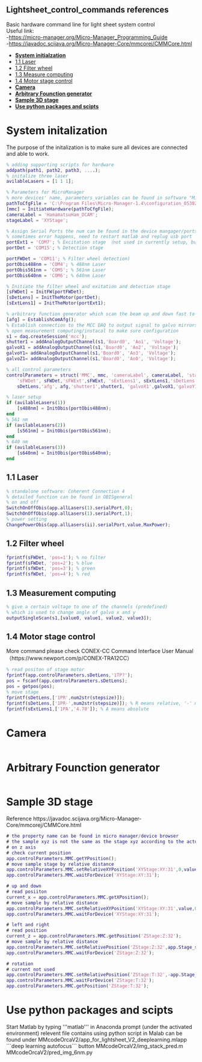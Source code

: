 ## Lightsheet_control_commands references
Basic hardware command line for light sheet system control   
Useful link:  
-https://micro-manager.org/Micro-Manager_Programming_Guide  
-https://javadoc.scijava.org/Micro-Manager-Core/mmcorej/CMMCore.html
* [**System initialzation**](#1)
 * [1.1 Laser](#1.1)
 * [1.2 Filter wheel](#1.2)
 * [1.3 Measure computing](#1.3)
 * [1.4 Motor stage control](#1.4)
* [**Camera**](#2)
* [**Arbitrary Founction generator**](#3)
* [**Sample 3D stage**](#4)
* [**Use python packages and scipts**](#5)

  
<h1 id='1'>System initalization</h1>  
The purpose of the initalization is to make sure all devices are connected and able to work.

```Matlab
% adding supporting scripts for hardware
addpath(path1, path2, path3, ....);
% initalize three laser
avilableLasers = [1 1 1];

% Parameters for MicroManager
% more devices' name, parameters_variables can be found in software "Micro-Manager-1.4" under tools/device property browser
pathToCfgFile = 'C:\Program Files\Micro-Manager-1.4\configuration_05302019.cfg';
[mmc] = InitiateHardware(pathToCfgFile); 
cameraLabel = 'HamamatsuHam_DCAM';
stageLabel = 'XYStage';

% Assign Serial Ports the num can be found in the device mangager/ports
% sometimes error happens, need to restart matlab and replug usb port
portExt1 = 'COM7'; % Excitation stage （not used in currently setup, but can be added in need）
portDet = 'COM15'; % Detection stage

portFWDet = 'COM11'; % Filter wheel detection)
portObis488nm = 'COM4'; % 488nm Laser
portObis561nm = 'COM5'; % 561nm Laser
portObis640nm = 'COM6'; % 640nm Laser

% Initiate the filter wheel and exitation and detection stage
[sFWDet] = InitFW(portFWDet);
[sDetLens] = InitTheMotor(portDet); 
[sExtLens1] = InitTheMotor(portExt1);

% arbitrary function generator which scan the beam up and down fast to form light-sheet and also rotate light-sheet
[afg] = EstablishComAfg();
% Establish connection to the MCC DAQ to output signal to galvo mirrors (make sure channels are correct)
% open measurement computing/instacal to make sure configuration
s1 = daq.createSession('mcc');
shutter1 = addAnalogOutputChannel(s1,'Board0', 'Ao1', 'Voltage');
galvoX1 = addAnalogOutputChannel(s1,'Board0', 'Ao2', 'Voltage');
galvoY1= addAnalogOutputChannel(s1,'Board0', 'Ao3', 'Voltage');
galvoZ1= addAnalogOutputChannel(s1,'Board0', 'Ao0', 'Voltage');

% all control parameters
controlParameters = struct('MMC', mmc, 'cameraLabel', cameraLabel, 'stageLabel', stageLabel, ...
    'sFWDet', sFWDet,'sFWExt',sFWExt, 'sExtLens1', sExtLens1,'sDetLens',...
    sDetLens,'afg', afg,'shutter1',shutter1, 'galvoX1',galvoX1,'galvoY1',galvoY1,'s1',s1);

% laser setup
if (avilableLasers(1))
    [s488nm] = InitObis(portObis488nm);    
end
% 561 nm 
if (avilableLasers(2))
    [s561nm] = InitObis(portObis561nm);    
end
% 640 nm
if (avilableLasers(3))
    [s640nm] = InitObis(portObis640nm);    
end
```

<h2 id='1.1'>1.1 Laser</h2>

```Matlab
% standalone software: Coherent Connection 4 
% detailed function can be found in OBISgeneral
% on and off
SwitchOnOffObis(app.allLasers(1).serialPort,0);
SwitchOnOffObis(app.allLasers(1).serialPort,1);
% power setting
ChangePowerObis(app.allLasers(ii).serialPort,value,MaxPower);
```
<h2 id='1.2'>1.2 Filter wheel</h2>

```Matlab
fprintf(sFWDet, 'pos=1'); % no filter
fprintf(sFWDet, 'pos=2'); % blue
fprintf(sfWDet, 'pos=3'); % green
fprintf(sfWDet, 'pos=4'); % red
```
<h2 id='1.3'>1.3 Measurement computing</h2>

```Matlab
% give a certain voltage to one of the channels (predefined)
% which is used to change angle of galvo x and y
outputSingleScan(s1,[value0, value1, value2, value3]);
```
<h2 id='1.4'>1.4 Motor stage control</h2>  
More command please check CONEX-CC Command Interface User Manual （https://www.newport.com/p/CONEX-TRA12CC）

```Matlab
% read positon of stage motor
fprintf(app.controlParameters.sDetLens,'1TP?');
pos = fscanf(app.controlParameters.sDetLens);
pos = getpos(pos);
% move stage
fprintf(sDetLens,['1PR',num2str(stepsize)]);
fprintf(sDetLens,['1PR-',num2str(stepsize)]); % R means relative, '-' means another direction
fprintf(sExtLens1,['1PA','4.70']); % A means absolute
```
<h1 id='2'> Camera</h1>  

```Matlab

```

<h1 id='3'>Arbitrary Founction generator</h1>  

```Matlab

```

<h1 id='4'>Sample 3D stage</h1>  
Reference https://javadoc.scijava.org/Micro-Manager-Core/mmcorej/CMMCore.html  

```Matlab
# the property name can be found in micro manager/device browser
# the sample xyz is not the same as the stage xyz according to the actual placement we make in the system
# on z axis
# check current position 
app.controlParameters.MMC.getYPosition();
# move sample stage by relative distance
app.controlParameters.MMC.setRelativeXYPosition('XYStage:XY:31',0,value);
app.controlParameters.MMC.waitForDevice('XYStage:XY:31');

# up and down
# read posiiton
current_x = app.controlParameters.MMC.getXPosition();
# move sample by relative distance
app.controlParameters.MMC.setRelativeXYPosition('XYStage:XY:31',value,0);
app.controlParameters.MMC.waitForDevice('XYStage:XY:31');

# left and right
# read position
current_z = app.controlParameters.MMC.getPosition('ZStage:Z:32');
# move sample by relative distance
app.controlParameters.MMC.setRelativePosition('ZStage:Z:32',app.Stage_step_Z);
app.controlParameters.MMC.waitForDevice('ZStage:Z:32');

# rotation
# current not used
app.controlParameters.MMC.setRelativePosition('ZStage:T:32',-app.Stage_step_T);
app.controlParameters.MMC.waitForDevice('ZStage:T:32');
app.controlParameters.MMC.getPosition('ZStage:T:32');

```


<h1 id='5'>Use python packages and scipts</h1>  
Start Matlab by typing '''matlab''' in Anaconda prompt (under the activated environment)  
relevent file contains using python script in Malab can be found under  
MMcodeOrcaV2/app_for_lightsheet_V2_deeplearning.mlapp ```deep learning autofocus``` button
MMcodeOrcaV2/img_stack_pred.m
MMcodeOrcaV2/pred_img_6nm.py



